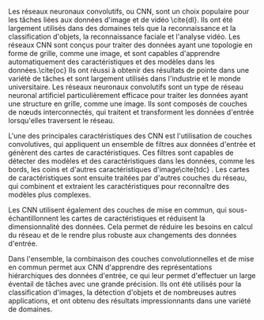 Les réseaux neuronaux convolutifs, ou CNN, sont un choix populaire pour les tâches liées aux données d'image et de vidéo \cite{dl}. Ils ont été largement utilisés dans des domaines tels que la reconnaissance et la classification d'objets, la reconnaissance faciale et l'analyse vidéo. Les réseaux CNN sont conçus pour traiter des données ayant une topologie en forme de grille, comme une image, et sont capables d'apprendre automatiquement des caractéristiques et des modèles dans les données.\cite{oc} Ils ont réussi à obtenir des résultats de pointe dans une variété de tâches et sont largement utilisés dans l'industrie et le monde universitaire.
Les réseaux neuronaux convolutifs sont un type de réseau neuronal artificiel particulièrement efficace pour traiter les données ayant une structure en grille, comme une image. Ils sont composés de couches de nœuds interconnectés, qui traitent et transforment les données d'entrée lorsqu'elles traversent le réseau.

L'une des principales caractéristiques des CNN est l'utilisation de couches convolutives, qui appliquent un ensemble de filtres aux données d'entrée et génèrent des cartes de caractéristiques. Ces filtres sont capables de détecter des modèles et des caractéristiques dans les données, comme les bords, les coins et d'autres caractéristiques d'image\cite{tdc} . Les cartes de caractéristiques sont ensuite traitées par d'autres couches du réseau, qui combinent et extraient les caractéristiques pour reconnaître des modèles plus complexes.

Les CNN utilisent également des couches de mise en commun, qui sous-échantillonnent les cartes de caractéristiques et réduisent la dimensionnalité des données. Cela permet de réduire les besoins en calcul du réseau et de le rendre plus robuste aux changements des données d'entrée.



Dans l'ensemble, la combinaison des couches convolutionnelles et de mise en commun permet aux CNN d'apprendre des représentations hiérarchiques des données d'entrée, ce qui leur permet d'effectuer un large éventail de tâches avec une grande précision. Ils ont été utilisés pour la classification d'images, la détection d'objets et de nombreuses autres applications, et ont obtenu des résultats impressionnants dans une variété de domaines.

